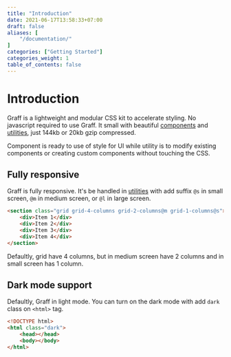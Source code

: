 ```yaml
---
title: "Introduction"
date: 2021-06-17T13:58:33+07:00
draft: false
aliases: [
    "/documentation/"
]
categories: ["Getting Started"]
categories_weight: 1
table_of_contents: false
---
```


# Introduction

Graff is a lightweight and modular CSS kit to accelerate styling. No javascript required to use Graff. It small with beautiful [components](/documentation/components) and [utilities](/documentation/utilities), just 144kb or 20kb gzip compressed.

Component is ready to use of style for UI while utility is to modify existing components or creating custom components without touching the CSS.

## Fully responsive

Graff is fully responsive. It's be handled in [utilities](/documentation/utilities) with add suffix ```@s``` in small screen, ```@m``` in medium screen, or ```@l``` in large screen.

``` html
<section class="grid grid-4-columns grid-2-columns@m grid-1-columns@s">
    <div>Item 1</div>
    <div>Item 2</div>
    <div>Item 3</div>
    <div>Item 4</div>
</section>
```

Defaultly, grid have 4 columns, but in medium screen have 2 columns and in small screen has 1 column.

## Dark mode support

Defaultly, Graff in light mode. You can turn on the dark mode with add `dark` class on `<html>` tag.

``` html
<!DOCTYPE html>
<html class="dark">
    <head></head>
    <body></body>
</html>
```
